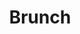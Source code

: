 ---
title: "Brunch"
icon: images/icons/brunch.svg
official_url: http://brunch.io/
vitalstats_url: https://www.staticgen.com/brunch
taxonomy: ssg
---